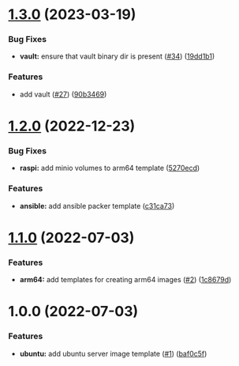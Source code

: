 # [1.3.0](https://github.com/brucellino/packer-templates/compare/v1.2.0...v1.3.0) (2023-03-19)


### Bug Fixes

* **vault:** ensure that vault binary dir is present ([#34](https://github.com/brucellino/packer-templates/issues/34)) ([19dd1b1](https://github.com/brucellino/packer-templates/commit/19dd1b1ff75704f07ed43a6a3ea42baa957a5088))


### Features

* add vault ([#27](https://github.com/brucellino/packer-templates/issues/27)) ([90b3469](https://github.com/brucellino/packer-templates/commit/90b34691aca39815641353adf3af6afa7ec2a995))

# [1.2.0](https://github.com/brucellino/packer-templates/compare/v1.1.0...v1.2.0) (2022-12-23)


### Bug Fixes

* **raspi:** add minio volumes to arm64 template ([5270ecd](https://github.com/brucellino/packer-templates/commit/5270ecd1ff79947148b57e60631608e14f137566))


### Features

* **ansible:** add ansible packer template ([c31ca73](https://github.com/brucellino/packer-templates/commit/c31ca73e74ea24f22db497202e0d4b9c49297e4e))

# [1.1.0](https://github.com/brucellino/packer-templates/compare/v1.0.0...v1.1.0) (2022-07-03)


### Features

* **arm64:** add templates for creating arm64 images ([#2](https://github.com/brucellino/packer-templates/issues/2)) ([1c8679d](https://github.com/brucellino/packer-templates/commit/1c8679d463a0a9165b1a91819be6cad726b13018))

# 1.0.0 (2022-07-03)


### Features

* **ubuntu:** add ubuntu server image template ([#1](https://github.com/brucellino/packer-templates/issues/1)) ([baf0c5f](https://github.com/brucellino/packer-templates/commit/baf0c5fc2e2aa47cd5a9cdb371d4777cad495355))

